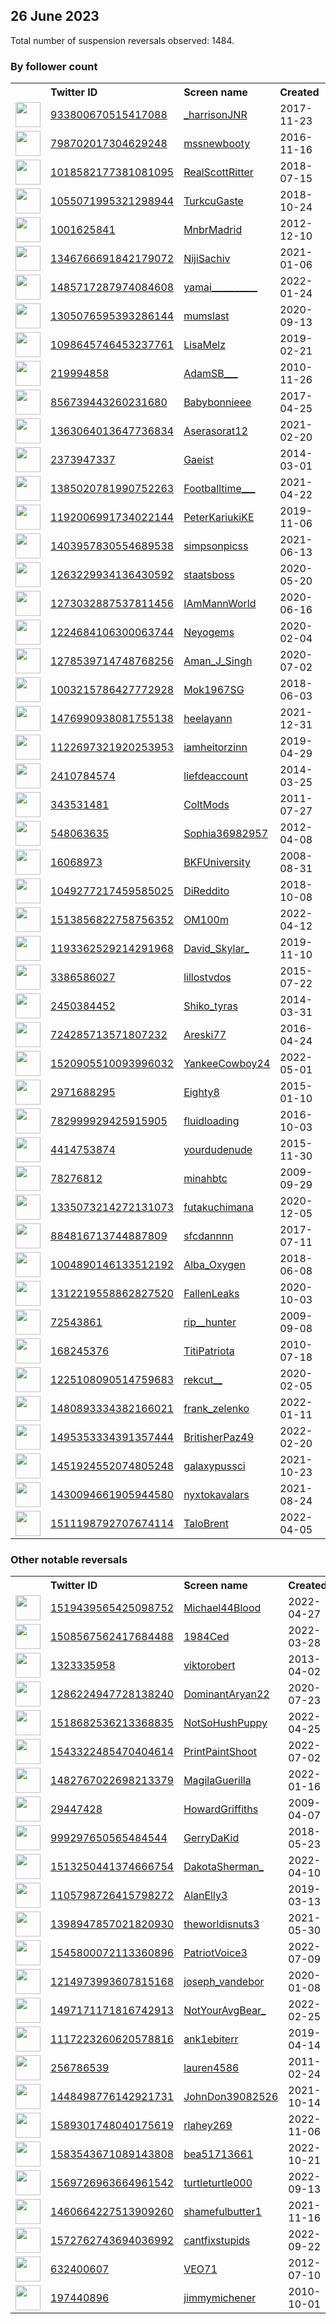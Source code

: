 
## 26 June 2023
Total number of suspension reversals observed: 1484.

### By follower count
<table><tr><th></th><th align="left">Twitter ID</th><th align="left">Screen name</th>
<th align="left">Created</th><th align="left">Status</th><th align="left">Suspended</th><th align="left">Followers</th>
<tr><td><a href="https://pbs.twimg.com/profile_images/1667821215573061633/NO-OcoFa_normal.jpg"><img src="https://pbs.twimg.com/profile_images/1667821215573061633/NO-OcoFa_normal.jpg" width="40px" height="40px" align="center"/></a></td><td><a href="https://twitter.com/intent/user?user_id=933800670515417088">933800670515417088</a></td><td><a href="https://twitter.com/_harrisonJNR">_harrisonJNR</a></td><td>2017-11-23</td><td align="center"></td><td></td><td>256000</td></tr>
<tr><td><a href="https://pbs.twimg.com/profile_images/1634045401740242944/fpsx8SBa_normal.jpg"><img src="https://pbs.twimg.com/profile_images/1634045401740242944/fpsx8SBa_normal.jpg" width="40px" height="40px" align="center"/></a></td><td><a href="https://twitter.com/intent/user?user_id=798702017304629248">798702017304629248</a></td><td><a href="https://twitter.com/mssnewbooty">mssnewbooty</a></td><td>2016-11-16</td><td align="center"></td><td></td><td>172353</td></tr>
<tr><td><a href="https://pbs.twimg.com/profile_images/1501017544894951425/L1RVDiRH_normal.jpg"><img src="https://pbs.twimg.com/profile_images/1501017544894951425/L1RVDiRH_normal.jpg" width="40px" height="40px" align="center"/></a></td><td><a href="https://twitter.com/intent/user?user_id=1018582177381081095">1018582177381081095</a></td><td><a href="https://twitter.com/RealScottRitter">RealScottRitter</a></td><td>2018-07-15</td><td align="center"></td><td>2023-03-30</td><td>123099</td></tr>
<tr><td><a href="https://pbs.twimg.com/profile_images/1659188934868606977/WMhh7ieA_normal.jpg"><img src="https://pbs.twimg.com/profile_images/1659188934868606977/WMhh7ieA_normal.jpg" width="40px" height="40px" align="center"/></a></td><td><a href="https://twitter.com/intent/user?user_id=1055071995321298944">1055071995321298944</a></td><td><a href="https://twitter.com/TurkcuGaste">TurkcuGaste</a></td><td>2018-10-24</td><td align="center"></td><td>2023-01-09</td><td>111646</td></tr>
<tr><td><a href="https://pbs.twimg.com/profile_images/1645516650844700673/lOeXl5wD_normal.jpg"><img src="https://pbs.twimg.com/profile_images/1645516650844700673/lOeXl5wD_normal.jpg" width="40px" height="40px" align="center"/></a></td><td><a href="https://twitter.com/intent/user?user_id=1001625841">1001625841</a></td><td><a href="https://twitter.com/MnbrMadrid">MnbrMadrid</a></td><td>2012-12-10</td><td align="center"></td><td></td><td>96623</td></tr>
<tr><td><a href="https://pbs.twimg.com/profile_images/1616471232031133696/ssNO3yLb_normal.jpg"><img src="https://pbs.twimg.com/profile_images/1616471232031133696/ssNO3yLb_normal.jpg" width="40px" height="40px" align="center"/></a></td><td><a href="https://twitter.com/intent/user?user_id=1346766691842179072">1346766691842179072</a></td><td><a href="https://twitter.com/NijiSachiv">NijiSachiv</a></td><td>2021-01-06</td><td align="center"></td><td></td><td>77748</td></tr>
<tr><td><a href="https://pbs.twimg.com/profile_images/1641071864478040066/pzkhXKtl_normal.jpg"><img src="https://pbs.twimg.com/profile_images/1641071864478040066/pzkhXKtl_normal.jpg" width="40px" height="40px" align="center"/></a></td><td><a href="https://twitter.com/intent/user?user_id=1485717287974084608">1485717287974084608</a></td><td><a href="https://twitter.com/yamai__________">yamai__________</a></td><td>2022-01-24</td><td align="center"></td><td>2023-05-13</td><td>70196</td></tr>
<tr><td><a href="https://pbs.twimg.com/profile_images/1643846033468784641/myPUgYjV_normal.jpg"><img src="https://pbs.twimg.com/profile_images/1643846033468784641/myPUgYjV_normal.jpg" width="40px" height="40px" align="center"/></a></td><td><a href="https://twitter.com/intent/user?user_id=1305076595393286144">1305076595393286144</a></td><td><a href="https://twitter.com/mumslast">mumslast</a></td><td>2020-09-13</td><td align="center"></td><td></td><td>61101</td></tr>
<tr><td><a href="https://pbs.twimg.com/profile_images/1642581015485902854/rCXjH1Np_normal.jpg"><img src="https://pbs.twimg.com/profile_images/1642581015485902854/rCXjH1Np_normal.jpg" width="40px" height="40px" align="center"/></a></td><td><a href="https://twitter.com/intent/user?user_id=1098645746453237761">1098645746453237761</a></td><td><a href="https://twitter.com/LisaMelz">LisaMelz</a></td><td>2019-02-21</td><td align="center"></td><td></td><td>60160</td></tr>
<tr><td><a href="https://pbs.twimg.com/profile_images/1646244767741759489/BuWHrGzO_normal.jpg"><img src="https://pbs.twimg.com/profile_images/1646244767741759489/BuWHrGzO_normal.jpg" width="40px" height="40px" align="center"/></a></td><td><a href="https://twitter.com/intent/user?user_id=219994858">219994858</a></td><td><a href="https://twitter.com/AdamSB___">AdamSB___</a></td><td>2010-11-26</td><td align="center"></td><td></td><td>59679</td></tr>
<tr><td><a href="https://pbs.twimg.com/profile_images/1653160087144345600/mhjIfk4w_normal.jpg"><img src="https://pbs.twimg.com/profile_images/1653160087144345600/mhjIfk4w_normal.jpg" width="40px" height="40px" align="center"/></a></td><td><a href="https://twitter.com/intent/user?user_id=856739443260231680">856739443260231680</a></td><td><a href="https://twitter.com/Babybonnieee">Babybonnieee</a></td><td>2017-04-25</td><td align="center"></td><td></td><td>59068</td></tr>
<tr><td><a href="https://pbs.twimg.com/profile_images/1667831515680583684/gN7zfycC_normal.jpg"><img src="https://pbs.twimg.com/profile_images/1667831515680583684/gN7zfycC_normal.jpg" width="40px" height="40px" align="center"/></a></td><td><a href="https://twitter.com/intent/user?user_id=1363064013647736834">1363064013647736834</a></td><td><a href="https://twitter.com/Aserasorat12">Aserasorat12</a></td><td>2021-02-20</td><td align="center"></td><td></td><td>51952</td></tr>
<tr><td><a href="https://pbs.twimg.com/profile_images/1642081405730451457/GjRyX9gR_normal.jpg"><img src="https://pbs.twimg.com/profile_images/1642081405730451457/GjRyX9gR_normal.jpg" width="40px" height="40px" align="center"/></a></td><td><a href="https://twitter.com/intent/user?user_id=2373947337">2373947337</a></td><td><a href="https://twitter.com/Gaeist">Gaeist</a></td><td>2014-03-01</td><td align="center"></td><td></td><td>43244</td></tr>
<tr><td><a href="https://pbs.twimg.com/profile_images/1393523294326992897/pCuz42WK_normal.jpg"><img src="https://pbs.twimg.com/profile_images/1393523294326992897/pCuz42WK_normal.jpg" width="40px" height="40px" align="center"/></a></td><td><a href="https://twitter.com/intent/user?user_id=1385020781990752263">1385020781990752263</a></td><td><a href="https://twitter.com/Footballtime___">Footballtime___</a></td><td>2021-04-22</td><td align="center"></td><td>2022-12-19</td><td>41881</td></tr>
<tr><td><a href="https://pbs.twimg.com/profile_images/1273833476337340417/-8go6TsQ_normal.jpg"><img src="https://pbs.twimg.com/profile_images/1273833476337340417/-8go6TsQ_normal.jpg" width="40px" height="40px" align="center"/></a></td><td><a href="https://twitter.com/intent/user?user_id=1192006991734022144">1192006991734022144</a></td><td><a href="https://twitter.com/PeterKariukiKE">PeterKariukiKE</a></td><td>2019-11-06</td><td align="center"></td><td>2022-08-27</td><td>41338</td></tr>
<tr><td><a href="https://pbs.twimg.com/profile_images/1566624364518309894/Mnyfd7ZF_normal.jpg"><img src="https://pbs.twimg.com/profile_images/1566624364518309894/Mnyfd7ZF_normal.jpg" width="40px" height="40px" align="center"/></a></td><td><a href="https://twitter.com/intent/user?user_id=1403957830554689538">1403957830554689538</a></td><td><a href="https://twitter.com/simpsonpicss">simpsonpicss</a></td><td>2021-06-13</td><td align="center"></td><td></td><td>40762</td></tr>
<tr><td><a href="https://pbs.twimg.com/profile_images/1618972018707152897/M8GRb7d3_normal.jpg"><img src="https://pbs.twimg.com/profile_images/1618972018707152897/M8GRb7d3_normal.jpg" width="40px" height="40px" align="center"/></a></td><td><a href="https://twitter.com/intent/user?user_id=1263229934136430592">1263229934136430592</a></td><td><a href="https://twitter.com/staatsboss">staatsboss</a></td><td>2020-05-20</td><td align="center"></td><td></td><td>34148</td></tr>
<tr><td><a href="https://pbs.twimg.com/profile_images/1273054132039872513/qP-x_K2W_normal.jpg"><img src="https://pbs.twimg.com/profile_images/1273054132039872513/qP-x_K2W_normal.jpg" width="40px" height="40px" align="center"/></a></td><td><a href="https://twitter.com/intent/user?user_id=1273032887537811456">1273032887537811456</a></td><td><a href="https://twitter.com/IAmMannWorld">IAmMannWorld</a></td><td>2020-06-16</td><td align="center"></td><td></td><td>33905</td></tr>
<tr><td><a href="https://pbs.twimg.com/profile_images/1631224104249446403/87FketWT_normal.jpg"><img src="https://pbs.twimg.com/profile_images/1631224104249446403/87FketWT_normal.jpg" width="40px" height="40px" align="center"/></a></td><td><a href="https://twitter.com/intent/user?user_id=1224684106300063744">1224684106300063744</a></td><td><a href="https://twitter.com/Neyogems">Neyogems</a></td><td>2020-02-04</td><td align="center"></td><td></td><td>32084</td></tr>
<tr><td><a href="https://pbs.twimg.com/profile_images/1307208911246618632/GGyDHPYb_normal.jpg"><img src="https://pbs.twimg.com/profile_images/1307208911246618632/GGyDHPYb_normal.jpg" width="40px" height="40px" align="center"/></a></td><td><a href="https://twitter.com/intent/user?user_id=1278539714748768256">1278539714748768256</a></td><td><a href="https://twitter.com/Aman_J_Singh">Aman_J_Singh</a></td><td>2020-07-02</td><td align="center"></td><td></td><td>27799</td></tr>
<tr><td><a href="https://pbs.twimg.com/profile_images/1657524558872674306/aW49xWZD_normal.jpg"><img src="https://pbs.twimg.com/profile_images/1657524558872674306/aW49xWZD_normal.jpg" width="40px" height="40px" align="center"/></a></td><td><a href="https://twitter.com/intent/user?user_id=1003215786427772928">1003215786427772928</a></td><td><a href="https://twitter.com/Mok1967SG">Mok1967SG</a></td><td>2018-06-03</td><td align="center"></td><td>2022-08-30</td><td>25756</td></tr>
<tr><td><a href="https://pbs.twimg.com/profile_images/1644765013125771265/cOAZEEPc_normal.jpg"><img src="https://pbs.twimg.com/profile_images/1644765013125771265/cOAZEEPc_normal.jpg" width="40px" height="40px" align="center"/></a></td><td><a href="https://twitter.com/intent/user?user_id=1476990938081755138">1476990938081755138</a></td><td><a href="https://twitter.com/heelayann">heelayann</a></td><td>2021-12-31</td><td align="center"></td><td>2023-06-26</td><td>24474</td></tr>
<tr><td><a href="https://pbs.twimg.com/profile_images/1310316679235280897/EI2hIFe8_normal.jpg"><img src="https://pbs.twimg.com/profile_images/1310316679235280897/EI2hIFe8_normal.jpg" width="40px" height="40px" align="center"/></a></td><td><a href="https://twitter.com/intent/user?user_id=1122697321920253953">1122697321920253953</a></td><td><a href="https://twitter.com/iamheitorzinn">iamheitorzinn</a></td><td>2019-04-29</td><td align="center"></td><td></td><td>24416</td></tr>
<tr><td><a href="https://pbs.twimg.com/profile_images/1359408890761330691/6BLuKGxE_normal.jpg"><img src="https://pbs.twimg.com/profile_images/1359408890761330691/6BLuKGxE_normal.jpg" width="40px" height="40px" align="center"/></a></td><td><a href="https://twitter.com/intent/user?user_id=2410784574">2410784574</a></td><td><a href="https://twitter.com/liefdeaccount">liefdeaccount</a></td><td>2014-03-25</td><td align="center"></td><td></td><td>23795</td></tr>
<tr><td><a href="https://pbs.twimg.com/profile_images/1659479316730634240/mRpWsNDt_normal.jpg"><img src="https://pbs.twimg.com/profile_images/1659479316730634240/mRpWsNDt_normal.jpg" width="40px" height="40px" align="center"/></a></td><td><a href="https://twitter.com/intent/user?user_id=343531481">343531481</a></td><td><a href="https://twitter.com/ColtMods">ColtMods</a></td><td>2011-07-27</td><td align="center"></td><td></td><td>22147</td></tr>
<tr><td><a href="https://pbs.twimg.com/profile_images/1459852653270286338/jYwfdvGt_normal.jpg"><img src="https://pbs.twimg.com/profile_images/1459852653270286338/jYwfdvGt_normal.jpg" width="40px" height="40px" align="center"/></a></td><td><a href="https://twitter.com/intent/user?user_id=548063635">548063635</a></td><td><a href="https://twitter.com/Sophia36982957">Sophia36982957</a></td><td>2012-04-08</td><td align="center"></td><td>2023-03-21</td><td>19123</td></tr>
<tr><td><a href="https://pbs.twimg.com/profile_images/1668775921397145600/lj9zZQ0M_normal.jpg"><img src="https://pbs.twimg.com/profile_images/1668775921397145600/lj9zZQ0M_normal.jpg" width="40px" height="40px" align="center"/></a></td><td><a href="https://twitter.com/intent/user?user_id=16068973">16068973</a></td><td><a href="https://twitter.com/BKFUniversity">BKFUniversity</a></td><td>2008-08-31</td><td align="center"></td><td></td><td>19122</td></tr>
<tr><td><a href="https://pbs.twimg.com/profile_images/1640487806735724544/C5EaCUMh_normal.jpg"><img src="https://pbs.twimg.com/profile_images/1640487806735724544/C5EaCUMh_normal.jpg" width="40px" height="40px" align="center"/></a></td><td><a href="https://twitter.com/intent/user?user_id=1049277217459585025">1049277217459585025</a></td><td><a href="https://twitter.com/DiReddito">DiReddito</a></td><td>2018-10-08</td><td align="center"></td><td></td><td>18956</td></tr>
<tr><td><a href="https://pbs.twimg.com/profile_images/1514709222692466697/8BhYPpzA_normal.jpg"><img src="https://pbs.twimg.com/profile_images/1514709222692466697/8BhYPpzA_normal.jpg" width="40px" height="40px" align="center"/></a></td><td><a href="https://twitter.com/intent/user?user_id=1513856822758756352">1513856822758756352</a></td><td><a href="https://twitter.com/OM100m">OM100m</a></td><td>2022-04-12</td><td align="center"></td><td>2023-06-17</td><td>18343</td></tr>
<tr><td><a href="https://pbs.twimg.com/profile_images/1351076696905154563/ucdBpX2y_normal.jpg"><img src="https://pbs.twimg.com/profile_images/1351076696905154563/ucdBpX2y_normal.jpg" width="40px" height="40px" align="center"/></a></td><td><a href="https://twitter.com/intent/user?user_id=1193362529214291968">1193362529214291968</a></td><td><a href="https://twitter.com/David_Skylar_">David_Skylar_</a></td><td>2019-11-10</td><td align="center"></td><td>2023-02-14</td><td>18319</td></tr>
<tr><td><a href="https://pbs.twimg.com/profile_images/1271498633440120834/aB0Z4MiP_normal.jpg"><img src="https://pbs.twimg.com/profile_images/1271498633440120834/aB0Z4MiP_normal.jpg" width="40px" height="40px" align="center"/></a></td><td><a href="https://twitter.com/intent/user?user_id=3386586027">3386586027</a></td><td><a href="https://twitter.com/lillostvdos">lillostvdos</a></td><td>2015-07-22</td><td align="center"></td><td></td><td>17689</td></tr>
<tr><td><a href="https://pbs.twimg.com/profile_images/1669413047356538882/UwTcxK-T_normal.jpg"><img src="https://pbs.twimg.com/profile_images/1669413047356538882/UwTcxK-T_normal.jpg" width="40px" height="40px" align="center"/></a></td><td><a href="https://twitter.com/intent/user?user_id=2450384452">2450384452</a></td><td><a href="https://twitter.com/Shiko_tyras">Shiko_tyras</a></td><td>2014-03-31</td><td align="center"></td><td></td><td>17421</td></tr>
<tr><td><a href="https://pbs.twimg.com/profile_images/1325339441926385665/Rrj6h9CK_normal.jpg"><img src="https://pbs.twimg.com/profile_images/1325339441926385665/Rrj6h9CK_normal.jpg" width="40px" height="40px" align="center"/></a></td><td><a href="https://twitter.com/intent/user?user_id=724285713571807232">724285713571807232</a></td><td><a href="https://twitter.com/Areski77">Areski77</a></td><td>2016-04-24</td><td align="center">🔒</td><td></td><td>17008</td></tr>
<tr><td><a href="https://pbs.twimg.com/profile_images/1584281230891261953/gOGnnkTo_normal.jpg"><img src="https://pbs.twimg.com/profile_images/1584281230891261953/gOGnnkTo_normal.jpg" width="40px" height="40px" align="center"/></a></td><td><a href="https://twitter.com/intent/user?user_id=1520905510093996032">1520905510093996032</a></td><td><a href="https://twitter.com/YankeeCowboy24">YankeeCowboy24</a></td><td>2022-05-01</td><td align="center"></td><td>2023-06-20</td><td>16994</td></tr>
<tr><td><a href="https://pbs.twimg.com/profile_images/1307998714666119170/08Sm6QAQ_normal.jpg"><img src="https://pbs.twimg.com/profile_images/1307998714666119170/08Sm6QAQ_normal.jpg" width="40px" height="40px" align="center"/></a></td><td><a href="https://twitter.com/intent/user?user_id=2971688295">2971688295</a></td><td><a href="https://twitter.com/Eighty8">Eighty8</a></td><td>2015-01-10</td><td align="center"></td><td></td><td>15072</td></tr>
<tr><td><a href="https://pbs.twimg.com/profile_images/1650847526658899971/xuAE4n2I_normal.jpg"><img src="https://pbs.twimg.com/profile_images/1650847526658899971/xuAE4n2I_normal.jpg" width="40px" height="40px" align="center"/></a></td><td><a href="https://twitter.com/intent/user?user_id=782999929425915905">782999929425915905</a></td><td><a href="https://twitter.com/fluidloading">fluidloading</a></td><td>2016-10-03</td><td align="center"></td><td></td><td>14205</td></tr>
<tr><td><a href="https://pbs.twimg.com/profile_images/1236418029942198273/vAB9fOtF_normal.jpg"><img src="https://pbs.twimg.com/profile_images/1236418029942198273/vAB9fOtF_normal.jpg" width="40px" height="40px" align="center"/></a></td><td><a href="https://twitter.com/intent/user?user_id=4414753874">4414753874</a></td><td><a href="https://twitter.com/yourdudenude">yourdudenude</a></td><td>2015-11-30</td><td align="center"></td><td></td><td>14153</td></tr>
<tr><td><a href="https://pbs.twimg.com/profile_images/1626003297579540480/CnB1M05F_normal.jpg"><img src="https://pbs.twimg.com/profile_images/1626003297579540480/CnB1M05F_normal.jpg" width="40px" height="40px" align="center"/></a></td><td><a href="https://twitter.com/intent/user?user_id=78276812">78276812</a></td><td><a href="https://twitter.com/minahbtc">minahbtc</a></td><td>2009-09-29</td><td align="center"></td><td></td><td>14135</td></tr>
<tr><td><a href="https://pbs.twimg.com/profile_images/1672641393217650688/PgtFIt7F_normal.jpg"><img src="https://pbs.twimg.com/profile_images/1672641393217650688/PgtFIt7F_normal.jpg" width="40px" height="40px" align="center"/></a></td><td><a href="https://twitter.com/intent/user?user_id=1335073214272131073">1335073214272131073</a></td><td><a href="https://twitter.com/futakuchimana">futakuchimana</a></td><td>2020-12-05</td><td align="center"></td><td>2023-06-17</td><td>13305</td></tr>
<tr><td><a href="https://pbs.twimg.com/profile_images/1390361851888873479/zpxsKybr_normal.jpg"><img src="https://pbs.twimg.com/profile_images/1390361851888873479/zpxsKybr_normal.jpg" width="40px" height="40px" align="center"/></a></td><td><a href="https://twitter.com/intent/user?user_id=884816713744887809">884816713744887809</a></td><td><a href="https://twitter.com/sfcdannnn">sfcdannnn</a></td><td>2017-07-11</td><td align="center"></td><td></td><td>13277</td></tr>
<tr><td><a href="https://pbs.twimg.com/profile_images/1638549092925321217/EObXKm7E_normal.jpg"><img src="https://pbs.twimg.com/profile_images/1638549092925321217/EObXKm7E_normal.jpg" width="40px" height="40px" align="center"/></a></td><td><a href="https://twitter.com/intent/user?user_id=1004890146133512192">1004890146133512192</a></td><td><a href="https://twitter.com/Alba_Oxygen">Alba_Oxygen</a></td><td>2018-06-08</td><td align="center"></td><td>2023-06-10</td><td>13131</td></tr>
<tr><td><a href="https://pbs.twimg.com/profile_images/1562341873540276224/hAI_z-PX_normal.jpg"><img src="https://pbs.twimg.com/profile_images/1562341873540276224/hAI_z-PX_normal.jpg" width="40px" height="40px" align="center"/></a></td><td><a href="https://twitter.com/intent/user?user_id=1312219558862827520">1312219558862827520</a></td><td><a href="https://twitter.com/FallenLeaks">FallenLeaks</a></td><td>2020-10-03</td><td align="center"></td><td></td><td>12940</td></tr>
<tr><td><a href="https://pbs.twimg.com/profile_images/1672856094446878720/MA8Gi9Q8_normal.jpg"><img src="https://pbs.twimg.com/profile_images/1672856094446878720/MA8Gi9Q8_normal.jpg" width="40px" height="40px" align="center"/></a></td><td><a href="https://twitter.com/intent/user?user_id=72543861">72543861</a></td><td><a href="https://twitter.com/rip__hunter">rip__hunter</a></td><td>2009-09-08</td><td align="center">🔒</td><td></td><td>11045</td></tr>
<tr><td><a href="https://pbs.twimg.com/profile_images/1622032271489343490/ohX5aT1o_normal.jpg"><img src="https://pbs.twimg.com/profile_images/1622032271489343490/ohX5aT1o_normal.jpg" width="40px" height="40px" align="center"/></a></td><td><a href="https://twitter.com/intent/user?user_id=168245376">168245376</a></td><td><a href="https://twitter.com/TitiPatriota">TitiPatriota</a></td><td>2010-07-18</td><td align="center"></td><td>2023-06-03</td><td>10994</td></tr>
<tr><td><a href="https://pbs.twimg.com/profile_images/1383478978904608769/wjOLWeiR_normal.jpg"><img src="https://pbs.twimg.com/profile_images/1383478978904608769/wjOLWeiR_normal.jpg" width="40px" height="40px" align="center"/></a></td><td><a href="https://twitter.com/intent/user?user_id=1225108090514759683">1225108090514759683</a></td><td><a href="https://twitter.com/rekcut__">rekcut__</a></td><td>2020-02-05</td><td align="center"></td><td></td><td>10772</td></tr>
<tr><td><a href="https://pbs.twimg.com/profile_images/1607096458360102912/kz-sS5C4_normal.jpg"><img src="https://pbs.twimg.com/profile_images/1607096458360102912/kz-sS5C4_normal.jpg" width="40px" height="40px" align="center"/></a></td><td><a href="https://twitter.com/intent/user?user_id=1480893334382166021">1480893334382166021</a></td><td><a href="https://twitter.com/frank_zelenko">frank_zelenko</a></td><td>2022-01-11</td><td align="center"></td><td>2023-06-20</td><td>10543</td></tr>
<tr><td><a href="https://pbs.twimg.com/profile_images/1666225401616629761/FXZ4hLOj_normal.jpg"><img src="https://pbs.twimg.com/profile_images/1666225401616629761/FXZ4hLOj_normal.jpg" width="40px" height="40px" align="center"/></a></td><td><a href="https://twitter.com/intent/user?user_id=1495353334391357444">1495353334391357444</a></td><td><a href="https://twitter.com/BritisherPaz49">BritisherPaz49</a></td><td>2022-02-20</td><td align="center"></td><td>2023-06-21</td><td>10498</td></tr>
<tr><td><a href="https://pbs.twimg.com/profile_images/1671521762599747587/eN3V6625_normal.jpg"><img src="https://pbs.twimg.com/profile_images/1671521762599747587/eN3V6625_normal.jpg" width="40px" height="40px" align="center"/></a></td><td><a href="https://twitter.com/intent/user?user_id=1451924552074805248">1451924552074805248</a></td><td><a href="https://twitter.com/galaxypussci">galaxypussci</a></td><td>2021-10-23</td><td align="center"></td><td>2022-08-03</td><td>10329</td></tr>
<tr><td><a href="https://pbs.twimg.com/profile_images/1665297872521248771/otVUKQVW_normal.jpg"><img src="https://pbs.twimg.com/profile_images/1665297872521248771/otVUKQVW_normal.jpg" width="40px" height="40px" align="center"/></a></td><td><a href="https://twitter.com/intent/user?user_id=1430094661905944580">1430094661905944580</a></td><td><a href="https://twitter.com/nyxtokavalars">nyxtokavalars</a></td><td>2021-08-24</td><td align="center"></td><td>2023-06-16</td><td>10143</td></tr>
<tr><td><a href="https://pbs.twimg.com/profile_images/1594817612046901248/T91bsOKy_normal.jpg"><img src="https://pbs.twimg.com/profile_images/1594817612046901248/T91bsOKy_normal.jpg" width="40px" height="40px" align="center"/></a></td><td><a href="https://twitter.com/intent/user?user_id=1511198792707674114">1511198792707674114</a></td><td><a href="https://twitter.com/TaloBrent">TaloBrent</a></td><td>2022-04-05</td><td align="center"></td><td>2023-06-22</td><td>10034</td></tr>
</table>

### Other notable reversals
<table><tr><th></th><th align="left">Twitter ID</th><th align="left">Screen name</th>
<th align="left">Created</th><th align="left">Status</th><th align="left">Suspended</th><th align="left">Followers</th>
<tr><td><a href="https://pbs.twimg.com/profile_images/1519439924256256000/lYjoBYmF_normal.jpg"><img src="https://pbs.twimg.com/profile_images/1519439924256256000/lYjoBYmF_normal.jpg" width="40px" height="40px" align="center"/></a></td><td><a href="https://twitter.com/intent/user?user_id=1519439565425098752">1519439565425098752</a></td><td><a href="https://twitter.com/Michael44Blood">Michael44Blood</a></td><td>2022-04-27</td><td align="center"></td><td>2023-06-16</td><td>2796</td></tr>
<tr><td><a href="https://pbs.twimg.com/profile_images/1662628648674013189/pVlm0Qda_normal.jpg"><img src="https://pbs.twimg.com/profile_images/1662628648674013189/pVlm0Qda_normal.jpg" width="40px" height="40px" align="center"/></a></td><td><a href="https://twitter.com/intent/user?user_id=1508567562417684488">1508567562417684488</a></td><td><a href="https://twitter.com/1984Ced">1984Ced</a></td><td>2022-03-28</td><td align="center"></td><td>2023-06-21</td><td>263</td></tr>
<tr><td><a href="https://pbs.twimg.com/profile_images/1628494870716497920/9aIVtN-f_normal.jpg"><img src="https://pbs.twimg.com/profile_images/1628494870716497920/9aIVtN-f_normal.jpg" width="40px" height="40px" align="center"/></a></td><td><a href="https://twitter.com/intent/user?user_id=1323335958">1323335958</a></td><td><a href="https://twitter.com/viktorobert">viktorobert</a></td><td>2013-04-02</td><td align="center"></td><td>2023-05-28</td><td>889</td></tr>
<tr><td><a href="https://pbs.twimg.com/profile_images/1667481054935126022/WORNXWJM_normal.jpg"><img src="https://pbs.twimg.com/profile_images/1667481054935126022/WORNXWJM_normal.jpg" width="40px" height="40px" align="center"/></a></td><td><a href="https://twitter.com/intent/user?user_id=1286224947728138240">1286224947728138240</a></td><td><a href="https://twitter.com/DominantAryan22">DominantAryan22</a></td><td>2020-07-23</td><td align="center">🚫</td><td>2023-06-16</td><td>509</td></tr>
<tr><td><a href="https://pbs.twimg.com/profile_images/1584667560385150981/ATl85sk0_normal.jpg"><img src="https://pbs.twimg.com/profile_images/1584667560385150981/ATl85sk0_normal.jpg" width="40px" height="40px" align="center"/></a></td><td><a href="https://twitter.com/intent/user?user_id=1518682536213368835">1518682536213368835</a></td><td><a href="https://twitter.com/NotSoHushPuppy">NotSoHushPuppy</a></td><td>2022-04-25</td><td align="center"></td><td>2023-06-19</td><td>506</td></tr>
<tr><td><a href="https://pbs.twimg.com/profile_images/1615257136665182208/xHUwOtBD_normal.jpg"><img src="https://pbs.twimg.com/profile_images/1615257136665182208/xHUwOtBD_normal.jpg" width="40px" height="40px" align="center"/></a></td><td><a href="https://twitter.com/intent/user?user_id=1543322485470404614">1543322485470404614</a></td><td><a href="https://twitter.com/PrintPaintShoot">PrintPaintShoot</a></td><td>2022-07-02</td><td align="center">🔒</td><td>2023-06-22</td><td>4961</td></tr>
<tr><td><a href="https://pbs.twimg.com/profile_images/1577458947539312641/qrG7POwt_normal.jpg"><img src="https://pbs.twimg.com/profile_images/1577458947539312641/qrG7POwt_normal.jpg" width="40px" height="40px" align="center"/></a></td><td><a href="https://twitter.com/intent/user?user_id=1482767022698213379">1482767022698213379</a></td><td><a href="https://twitter.com/MagilaGuerilla">MagilaGuerilla</a></td><td>2022-01-16</td><td align="center"></td><td>2022-10-23</td><td>165</td></tr>
<tr><td><a href="https://pbs.twimg.com/profile_images/1518655182388744198/vKADCo4x_normal.jpg"><img src="https://pbs.twimg.com/profile_images/1518655182388744198/vKADCo4x_normal.jpg" width="40px" height="40px" align="center"/></a></td><td><a href="https://twitter.com/intent/user?user_id=29447428">29447428</a></td><td><a href="https://twitter.com/HowardGriffiths">HowardGriffiths</a></td><td>2009-04-07</td><td align="center"></td><td>2023-06-25</td><td>5935</td></tr>
<tr><td><a href="https://pbs.twimg.com/profile_images/1636935611079598088/JL_1yfYr_normal.jpg"><img src="https://pbs.twimg.com/profile_images/1636935611079598088/JL_1yfYr_normal.jpg" width="40px" height="40px" align="center"/></a></td><td><a href="https://twitter.com/intent/user?user_id=999297650565484544">999297650565484544</a></td><td><a href="https://twitter.com/GerryDaKid">GerryDaKid</a></td><td>2018-05-23</td><td align="center"></td><td>2023-06-02</td><td>723</td></tr>
<tr><td><a href="https://pbs.twimg.com/profile_images/1669379345222074374/5XtzUdWx_normal.jpg"><img src="https://pbs.twimg.com/profile_images/1669379345222074374/5XtzUdWx_normal.jpg" width="40px" height="40px" align="center"/></a></td><td><a href="https://twitter.com/intent/user?user_id=1513250441374666754">1513250441374666754</a></td><td><a href="https://twitter.com/DakotaSherman_">DakotaSherman_</a></td><td>2022-04-10</td><td align="center"></td><td>2023-06-22</td><td>275</td></tr>
<tr><td><a href="https://pbs.twimg.com/profile_images/1620666524598927360/bBQwIruE_normal.jpg"><img src="https://pbs.twimg.com/profile_images/1620666524598927360/bBQwIruE_normal.jpg" width="40px" height="40px" align="center"/></a></td><td><a href="https://twitter.com/intent/user?user_id=1105798726415798272">1105798726415798272</a></td><td><a href="https://twitter.com/AlanElly3">AlanElly3</a></td><td>2019-03-13</td><td align="center"></td><td>2023-06-19</td><td>785</td></tr>
<tr><td><a href="https://pbs.twimg.com/profile_images/1671900094969282561/xteHlWDc_normal.jpg"><img src="https://pbs.twimg.com/profile_images/1671900094969282561/xteHlWDc_normal.jpg" width="40px" height="40px" align="center"/></a></td><td><a href="https://twitter.com/intent/user?user_id=1398947857021820930">1398947857021820930</a></td><td><a href="https://twitter.com/theworldisnuts3">theworldisnuts3</a></td><td>2021-05-30</td><td align="center"></td><td>2023-06-21</td><td>96</td></tr>
<tr><td><a href="https://pbs.twimg.com/profile_images/1545811356947025921/jAKTZag3_normal.jpg"><img src="https://pbs.twimg.com/profile_images/1545811356947025921/jAKTZag3_normal.jpg" width="40px" height="40px" align="center"/></a></td><td><a href="https://twitter.com/intent/user?user_id=1545800072113360896">1545800072113360896</a></td><td><a href="https://twitter.com/PatriotVoice3">PatriotVoice3</a></td><td>2022-07-09</td><td align="center"></td><td>2023-06-21</td><td>5175</td></tr>
<tr><td><a href="https://pbs.twimg.com/profile_images/1341658401147813888/ywK5g4-a_normal.jpg"><img src="https://pbs.twimg.com/profile_images/1341658401147813888/ywK5g4-a_normal.jpg" width="40px" height="40px" align="center"/></a></td><td><a href="https://twitter.com/intent/user?user_id=1214973993607815168">1214973993607815168</a></td><td><a href="https://twitter.com/joseph_vandebor">joseph_vandebor</a></td><td>2020-01-08</td><td align="center"></td><td>2023-06-18</td><td>421</td></tr>
<tr><td><a href="https://pbs.twimg.com/profile_images/1603190705395990531/fSF0IKNX_normal.jpg"><img src="https://pbs.twimg.com/profile_images/1603190705395990531/fSF0IKNX_normal.jpg" width="40px" height="40px" align="center"/></a></td><td><a href="https://twitter.com/intent/user?user_id=1497171171816742913">1497171171816742913</a></td><td><a href="https://twitter.com/NotYourAvgBear_">NotYourAvgBear_</a></td><td>2022-02-25</td><td align="center">🔒</td><td>2023-06-20</td><td>475</td></tr>
<tr><td><a href="https://pbs.twimg.com/profile_images/1667315232161579009/MJzC--Ks_normal.jpg"><img src="https://pbs.twimg.com/profile_images/1667315232161579009/MJzC--Ks_normal.jpg" width="40px" height="40px" align="center"/></a></td><td><a href="https://twitter.com/intent/user?user_id=1117223260620578816">1117223260620578816</a></td><td><a href="https://twitter.com/ank1ebiterr">ank1ebiterr</a></td><td>2019-04-14</td><td align="center"></td><td>2023-06-17</td><td>3501</td></tr>
<tr><td><a href="https://pbs.twimg.com/profile_images/2866587686/1fc87bd7d627821304f5cb2bb46c013a_normal.jpeg"><img src="https://pbs.twimg.com/profile_images/2866587686/1fc87bd7d627821304f5cb2bb46c013a_normal.jpeg" width="40px" height="40px" align="center"/></a></td><td><a href="https://twitter.com/intent/user?user_id=256786539">256786539</a></td><td><a href="https://twitter.com/lauren4586">lauren4586</a></td><td>2011-02-24</td><td align="center"></td><td>2023-05-17</td><td>37</td></tr>
<tr><td><a href="https://pbs.twimg.com/profile_images/1484045208413212673/L3q518Sr_normal.jpg"><img src="https://pbs.twimg.com/profile_images/1484045208413212673/L3q518Sr_normal.jpg" width="40px" height="40px" align="center"/></a></td><td><a href="https://twitter.com/intent/user?user_id=1448498776142921731">1448498776142921731</a></td><td><a href="https://twitter.com/JohnDon39082526">JohnDon39082526</a></td><td>2021-10-14</td><td align="center"></td><td>2022-08-02</td><td>2329</td></tr>
<tr><td><a href="https://pbs.twimg.com/profile_images/1671768197593268225/7zTA3dOv_normal.jpg"><img src="https://pbs.twimg.com/profile_images/1671768197593268225/7zTA3dOv_normal.jpg" width="40px" height="40px" align="center"/></a></td><td><a href="https://twitter.com/intent/user?user_id=1589301748040175619">1589301748040175619</a></td><td><a href="https://twitter.com/rlahey269">rlahey269</a></td><td>2022-11-06</td><td align="center"></td><td>2023-06-21</td><td>106</td></tr>
<tr><td><a href="https://pbs.twimg.com/profile_images/1584374641392508931/3PeRXDEf_normal.jpg"><img src="https://pbs.twimg.com/profile_images/1584374641392508931/3PeRXDEf_normal.jpg" width="40px" height="40px" align="center"/></a></td><td><a href="https://twitter.com/intent/user?user_id=1583543671089143808">1583543671089143808</a></td><td><a href="https://twitter.com/bea51713661">bea51713661</a></td><td>2022-10-21</td><td align="center"></td><td>2022-12-16</td><td>116</td></tr>
<tr><td><a href="https://pbs.twimg.com/profile_images/1569727110016647169/uJr8jI6-_normal.jpg"><img src="https://pbs.twimg.com/profile_images/1569727110016647169/uJr8jI6-_normal.jpg" width="40px" height="40px" align="center"/></a></td><td><a href="https://twitter.com/intent/user?user_id=1569726963664961542">1569726963664961542</a></td><td><a href="https://twitter.com/turtleturtle000">turtleturtle000</a></td><td>2022-09-13</td><td align="center"></td><td>2022-12-03</td><td>73</td></tr>
<tr><td><a href="https://pbs.twimg.com/profile_images/1502900501616246787/MOnhaUaN_normal.jpg"><img src="https://pbs.twimg.com/profile_images/1502900501616246787/MOnhaUaN_normal.jpg" width="40px" height="40px" align="center"/></a></td><td><a href="https://twitter.com/intent/user?user_id=1460664227513909260">1460664227513909260</a></td><td><a href="https://twitter.com/shamefulbutter1">shamefulbutter1</a></td><td>2021-11-16</td><td align="center"></td><td>2023-01-06</td><td>84</td></tr>
<tr><td><a href="https://pbs.twimg.com/profile_images/1615181840519942145/cnxnQ_sI_normal.jpg"><img src="https://pbs.twimg.com/profile_images/1615181840519942145/cnxnQ_sI_normal.jpg" width="40px" height="40px" align="center"/></a></td><td><a href="https://twitter.com/intent/user?user_id=1572762743694036992">1572762743694036992</a></td><td><a href="https://twitter.com/cantfixstupids">cantfixstupids</a></td><td>2022-09-22</td><td align="center"></td><td>2023-06-23</td><td>1024</td></tr>
<tr><td><a href="https://pbs.twimg.com/profile_images/2386433288/juz7taf0sbg37bkat30d_normal.jpeg"><img src="https://pbs.twimg.com/profile_images/2386433288/juz7taf0sbg37bkat30d_normal.jpeg" width="40px" height="40px" align="center"/></a></td><td><a href="https://twitter.com/intent/user?user_id=632400607">632400607</a></td><td><a href="https://twitter.com/VEO71">VEO71</a></td><td>2012-07-10</td><td align="center"></td><td>2023-06-18</td><td>926</td></tr>
<tr><td><a href="https://pbs.twimg.com/profile_images/1167996126999412737/R_9XEomR_normal.jpg"><img src="https://pbs.twimg.com/profile_images/1167996126999412737/R_9XEomR_normal.jpg" width="40px" height="40px" align="center"/></a></td><td><a href="https://twitter.com/intent/user?user_id=197440896">197440896</a></td><td><a href="https://twitter.com/jimmymichener">jimmymichener</a></td><td>2010-10-01</td><td align="center"></td><td>2023-06-17</td><td>230</td></tr>
</table>
